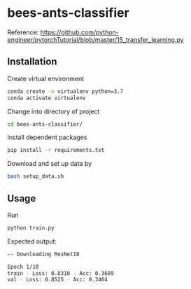 ﻿# bees-ants-classifier

Reference: https://github.com/python-engineer/pytorchTutorial/blob/master/15_transfer_learning.py

## Installation
Create virtual environment
```bash
conda create -n virtualenv python=3.7
conda activate virtualenv
```
Change into directory of project
```bash
cd bees-ants-classifier/
```
Install dependent packages
```bash
pip install -r requirements.txt
```

Download and set up data by
```bash
bash setup_data.sh
```

## Usage
Run
```bash
python train.py
```

Expected output:
```bash
-- Downloading ResNet18

Epoch 1/10
train - Loss: 0.8310 - Acc: 0.3689
val - Loss: 0.8525 - Acc: 0.3464
```
